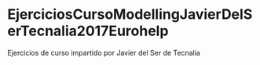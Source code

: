 # EjerciciosCursoModellingJavierDelSerTecnalia2017Eurohelp
Ejercicios de curso impartido por Javier del Ser de Tecnalia
